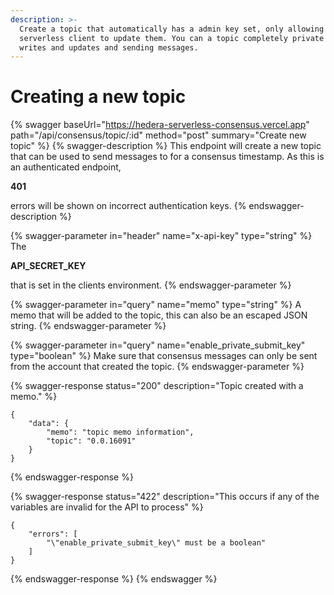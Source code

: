 ```yaml
---
description: >-
  Create a topic that automatically has a admin key set, only allowing for the
  serverless client to update them. You can a topic completely private for
  writes and updates and sending messages.
---
```


# Creating a new topic

{% swagger baseUrl="https://hedera-serverless-consensus.vercel.app" path="/api/consensus/topic/:id" method="post" summary="Create new topic" %}
{% swagger-description %}
This endpoint will create a new topic that can be used to send messages to for a consensus timestamp. As this is an authenticated endpoint, 

**401**

 errors will be shown on incorrect authentication keys.
{% endswagger-description %}

{% swagger-parameter in="header" name="x-api-key" type="string" %}
The 

**API_SECRET_KEY**

 that is set in the clients environment.
{% endswagger-parameter %}

{% swagger-parameter in="query" name="memo" type="string" %}
A memo that will be added to the topic, this can also be an escaped JSON string.
{% endswagger-parameter %}

{% swagger-parameter in="query" name="enable_private_submit_key" type="boolean" %}
Make sure that consensus messages can only be sent from the account that created the topic.
{% endswagger-parameter %}

{% swagger-response status="200" description="Topic created with a memo." %}
```
{
    "data": {
        "memo": "topic memo information",
        "topic": "0.0.16091"
    }
}
```
{% endswagger-response %}

{% swagger-response status="422" description="This occurs if any of the variables are invalid for the API to process" %}
```
{
    "errors": [
        "\"enable_private_submit_key\" must be a boolean"
    ]
}
```
{% endswagger-response %}
{% endswagger %}


